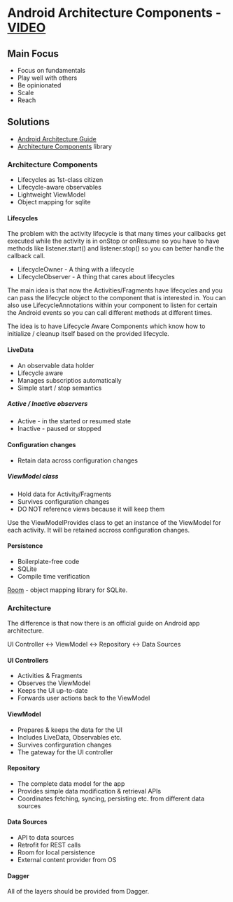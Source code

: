# Android Architecture Components - [VIDEO](https://www.youtube.com/watch?v=FrteWKKVyzI)

## Main Focus

* Focus on fundamentals
* Play well with others
* Be opinionated
* Scale
* Reach

## Solutions

* [Android Architecture Guide](https://developer.android.com/topic/libraries/architecture/guide.html)
* [Architecture Components](https://developer.android.com/topic/libraries/architecture/index.html) library

### Architecture Components

* Lifecycles as 1st-class citizen
* Lifecycle-aware observables
* Lightweight ViewModel
* Object mapping for sqlite

#### Lifecycles

The problem with the activity lifecycle is that many times your callbacks get executed while the activity is in onStop or onResume so you have to have methods like listener.start() and listener.stop() so you can better handle the callback call.

* LifecycleOwner - A thing with a lifecycle
* LifecycleObserver - A thing that cares about lifecycles

The main idea is that now the Activities/Fragments have lifecycles and you can pass the lifecycle object to the component that is interested in. You can also use LifecycleAnnotations within your component to listen for certain the Android events so you can call different methods at different times.

The idea is to have Lifecycle Aware Components which know how to initialize / cleanup itself based on the provided lifecycle.

#### LiveData<T>

* An observable data holder
* Lifecycle aware
* Manages subscriptios automatically
* Simple start / stop semantics

##### Active / Inactive observers

* Active - in the started or resumed state
* Inactive - paused or stopped

#### Configuration changes

* Retain data across configuration changes

##### ViewModel class

* Hold data for Activity/Fragments
* Survives configuration changes
* DO NOT reference views because it will keep them 

Use the ViewModelProvides class to get an instance of the ViewModel for each activity. It will be retained accross configuration changes.

#### Persistence

* Boilerplate-free code
* SQLite
* Compile time verification

[Room](https://developer.android.com/topic/libraries/architecture/room.html) - object mapping library for SQLite.

### Architecture

The difference is that now there is an official guide on Android app architecture.

UI Controller <-> ViewModel <-> Repository <-> Data Sources

#### UI Controllers

* Activities & Fragments
* Observes the ViewModel
* Keeps the UI up-to-date
* Forwards user actions back to the ViewModel

#### ViewModel

* Prepares & keeps the data for the UI
* Includes LiveData, Observables etc.
* Survives confirguration changes
* The gateway for the UI controller

#### Repository

* The complete data model for the app
* Provides simple data modification & retrieval APIs
* Coordinates fetching, syncing, persisting etc. from different data sources

#### Data Sources

* API to data sources
* Retrofit for REST calls
* Room for local persistence
* External content provider from OS

#### Dagger

All of the layers should be provided from Dagger.









